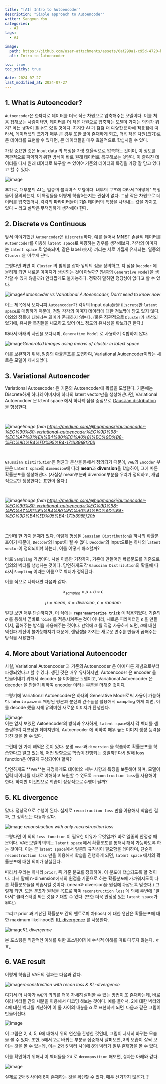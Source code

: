 ```yaml
---
title: "[AI] Intro to Autoencoder"
description: "Simple approach to Autoencoder"
writer: Sangyun Won
categories:
  - AI
tags:
  - AI

image:
  path: https://github.com/user-attachments/assets/0af299a1-c95d-4720-b6dc-43888b8f5af7
  alt: Intro to Autoencoder

toc: true
toc_sticky: true

date: 2024-07-27
last_modified_at: 2024-07-27
---
```


## 1. What is Autoencoder?

`Autoencoder`은 한마디로 데이터를 더욱 작은 차원으로 압축해주는 모델이다. 이를 처음 접해보는 사람이라면, 데이터를 더 작은 차원으로 압축하는 모델이 가지는 의의가 뭐지? 라는 생각이 들 수도 있을 것이다. 하지만 AI 가 점점 더 다양한 분야에 적용됨에 따라서, 데이터셋의 크기가 매우 큰 경우 또한 많이 존재하게 되고, 더욱 작은 차원(크기)로 큰 데이터를 표현할 수 있다면, 큰 데이터들을 매우 효율적으로 학습시킬 수 있다.

가장 중요한 것은 Input data 의 특징을 가장 효율적으로 압축하는 것이며, 이 정도를 객관적으로 파악하기 위한 방식이 바로 원래 데이터로 복구해보는 것읻다. 이 줄여진 데이터를 다시 원래 데이터로 복구할 수 있어야 기존의 데이터의 특징을 가장 잘 담고 있다고 할 수 있다. 

![image](https://github.com/user-attachments/assets/5438ccdc-ec77-40a5-9386-170d47158f3c)

추가로, 대부분의 AI 는 일종의 블랙박스 모델이다. 내부의 구조에 따라서 "어떻게" 특징들이 정의되는지, 이 특징들을 어떻게 학습하는지는 관심이 없다. 그냥 작은 차원으로 데이터를 압축했더니, 각각의 파라미터들이 기존 데이터의 특징을 나타내는 값을 가지고 있다 ~ 라고 살짝은 무책임하게 생각해야 한다. 

## 2. Discrete vs Continuous

앞서 이야기했던 `Autoencoder`은 `Discrete` 하다. 예를 들어서 MNIST 손글씨 데이터를 `Autoencoder`를 이용해 `latent space`로 매핑하는 경우를 생각해보자. 각각의 이미지는 `latent space` 로 압축되며, 같은 label (숫자) 끼리는 서로 가깝게 유지되는, 일종의 `Cluster` 을 이루게 된다. 

그렇다면 과연 이 `Cluster` 의 범위를 잡아 임의의 점을 정의하고, 이 점을 `Decoder` 에 올리게 되면 새로운 이미지가 생성되는 것이 아닐까? (일종의 `Generative Model`을 생각할 수 있지 않을까?) 안타깝게도 불가능하다. 정확히 말하면 정당성이 없다고 할 수 있다. 

![image](https://github.com/user-attachments/assets/45bd68be-1c2f-41f6-88c8-ed0ac6989f36)*Autoencoder vs Variational Autoeencoder, Don't need to know now*

이는 제목에서 보다시피 `Autoencoder`가 각각의 Input data들을 `Discrete`한 `latent space`로 매핑하기 때문에, 정말 각각의 이미지 데이터에 대한 정보밖에 담고 있지 않다. 이외의 점들에 대해서는 의미가 존재하지 않는다. (물론 직관적으로 `Cluster`가 생성되었기에, 유사한 특징들을 내포하고 있어 어느 정도의 유사성을 확보되긴 한다.)

따라서 아래의 사진을 보다시피, `Generative Model` 로 사용하기 적합하지 않다. 

![image](https://github.com/user-attachments/assets/561ace2e-566c-455a-9c0b-eefc1ee32500)*Generated Images using means of cluster in latent space*

이를 보완하기 위해, 일종의 확률분포를 도입하여, Variational Autoencoder이라는 새로운 모델이 제시되었다. 

## 3. Variational Autoencoder

Variational Autoencoder 은 기존의 Autoencoder에 확률을 도입한다. 기존에는 Discrete하게 하나의 이미지에 하나의 latent vector만을 생성해냈다면, Variational Autoencdoer 은 latent space 에서 하나의 점을 중심으로 [Gaussian distribution](https://en.wikipedia.org/wiki/Normal_distribution) 을 형성한다. 

<br>

![image](https://github.com/user-attachments/assets/a98f1842-646c-438b-84e1-9be00013eb22)*Image from https://medium.com/@hugmanskj/autoencoder-%EC%99%80-variational-autoencoder%EC%9D%98-%EC%A7%81%EA%B4%80%EC%A0%81%EC%9D%B8-%EC%9D%B4%ED%95%B4-171b3968f20b*

<br>

`Gaussian Distirbution`은 평균과 분산을 통해서 정의되기 때문에, `VAE`의 `Encoder` 부분은 `Latent space`의 `dimension`에 따라 **mean**과 **diversion**을 학습하여, 그에 따른 확률분포를 생성해낸다. (사실상 mean부분과 diversion부분을 우리가 정의하고, 개념적으로만 생성한다는 표현이 옳다.)

<br>

![image](https://github.com/user-attachments/assets/c1c79826-de04-4685-beeb-68169cdda7a5)*Image from https://medium.com/@hugmanskj/autoencoder-%EC%99%80-variational-autoencoder%EC%9D%98-%EC%A7%81%EA%B4%80%EC%A0%81%EC%9D%B8-%EC%9D%B4%ED%95%B4-171b3968f20b*

<br>

그런데 한 가지 문제가 있다. 이렇게 형성된 `Gaussian Distribution은` 하나의 확률분포이기 때문에, `Decoder`의 Input이 될 수 없다. `Decoder`의 Input으로는 하나의 `latent vector`이 정의되어야 하는데, 이를 어떻게 해소할까?

바로 `Sampling` 기법이다. 사실 이름만 거창하지, 기존에 만들어진 확률분포를 기준으로 임의의 벡터를 생성하는 것이다. 당연하게도 각 `Gaussian Distribution`의 확률에 따라서 `Sampling` 이라는 이름으로 벡터가 정의된다. 

이를 식으로 나타내면 다음과 같다. 

$$x_{sampled} = \mu + \sigma \times \epsilon$$

$$\mu = mean,\; \sigma = diversion,\; \epsilon = random$$


얼핏 보면 매우 단순하지만, 이 식에는 **`reparamerterize trick`** 이 적용되었다. 기존의 $\sigma$ 를 통해서 곧바로 `noise` 를 적용시켜주는 것이 아니라, 새로운 파라미터인 $\epsilon$ 을 만들어서, 곱해주는 방식을 사용해주는 것이다. 만약에 $\sigma$ 를 직접 사용하게 되면, $\sigma$에 대한 역전파 계산이 불가능해지기 때문에, 랜덤성을 가지는 새로운 변수를 만들어 곱해주는 방식을 사용한다. 

## 4. More about Variational Autoencoder

사실, Variational Autoencoder 과 기존의 Autoencoder 은 아예 다른 개념으로부터 파생되었다고 할 수 있다. 생긴 것은 매우 유사하지만, Autoencoder 은 encoder 을 만들어내기 위해서 decoder 을 이어붙은 모델이고, Variational Autoencoder 은 decoder 을 만들기 위하여 encoder 이라는 부분을 더해준 것이다. 

 
 그렇기에 Variational Autoencoder은 하나의 Generative Model로써 사용이 가능하다. latent space 로 매핑된 평균과 분산의 변수들을 활용해서 sampling 하게 되면, 이를 decode 했을 시에 유의미한 새로운 이미지가 탄생한다. 

![image](https://github.com/user-attachments/assets/de1754d6-8a26-4b5e-bb10-8f1f9846709d)    
이는 앞서 보였던 Autoencoder의 방식과 유사하게, `latent space`에서 각 벡터를 샘플링하여 디코딩한 이미지인데, Autoencoder 에 비하여 매우 높은 이미지 생성 능력을 가진 것을 볼 수 있다. 

그런데 한 가지 빼먹은 것이 있다. 분명 `mean`과 `diversion` 을 학습하여 확률분포를 학습한다고 알고 있는데, 어떤 방향으로 학습이 진행되는 것일까? 다시 말해 loss function은 어떻게 구성되어야 할까?

당연하게도 **`VAE`**는 자명하게도 데이터의 세부 사항과 특징을 보존해야 하며, 모델이 입력 데이터를 제대로 이해하고 복원할 수 있도록 `reconstruction loss`를 사용해야 한다. 하지만 이것만으로 학습이 정상적으로 수행이 될까?

## 5. KL divergence

맞다. 정상적으로 수행이 된다. 실제로 `recontruction loss` 만을 이용해서 학습한 결과, 그 정확도는 다음과 같다. 

![image](https://github.com/user-attachments/assets/f24edfdf-6747-429a-b86d-ed1861350747)
*reconstruction with only reconstruction loss*

그렇다면 이 외의 `loss function` 이 필요한 이유가 무엇일까? 바로 일종의 안정성 때문이다. VAE 모델의 의의는 `latent space` 에서 확률분포를 통해서 해석 가능하도록 하는 것이다. 이는 곧 `latent space`에서 일종의 규칙성이 필요함을 의미하며, 단순히 `reconstruction loss` 만을 이용해서 학습을 진행하게 되면, `latent space` 에서의 확률분포에 대한 의미가 상실된다. 

따라서 우리는 하나의 `prior`, 즉 기준 분포를 정의하여, 이 분포에 학습되도록 할 것이다. 다시 말해 n-dimension에서의 원점을 기준으로 하는 확률분포에 가까워지도록 다른 확률분포들을 학습시킬 것이다. (mean과 diversion을 원점에 가깝도록 맞춘다.) 그렇게 되면, 모든 분포가 원점을 목표로 하며 `reconstruction loss` 에 의해 주변에 "알아서" 클러스터링 되는 것을 기대할 수 있다. (또한 더욱 안정성 있는 `latent space`가 된다.)

그리고 prior 과 계산된 확률분포 간의 엔트로피 차(loss) 에 대한 연산은 확률분포에 대한 maximum likelihood인 [KL divergence](https://en.wikipedia.org/wiki/Kullback%E2%80%93Leibler_divergence) 를 사용한다.

![image](https://github.com/user-attachments/assets/f746b748-c7ab-41fb-a272-e0fed54b9376)*KL divergence*

본 포스팅은 직관적인 이해를 위한 포스팅이기에 수식적 이해를 따로 다루지 않는다. ㅎㅎ,, 

## 6. VAE result 
이렇게 학습된 VAE 의 결과는 다음과 같다. 

![image](https://github.com/user-attachments/assets/abceff04-e2ae-4235-9fef-8161299ffcfe)*reconstruction with recon loss & KL-divergence*

여기서 더 나아가 `VAE`의 의의를 더욱 자세히 살펴볼 수 있는 방법이 또 존재하는데, 바로 여러 벡터들 간의 내분을 이용해서 디코딩 해보는 것이다. 예를 들어서, 2에 대한 벡터와 4에 대한 벡터를 계산하여 이 둘 사이의 내분을 $\alpha$ 로 표현하게 되면, 다음과 같은 그림이 만들어진다. 
  

![image](https://github.com/user-attachments/assets/a5408e5f-c92b-47d5-b0be-7e92df3eb346)    

이 그림은 2, 4, 5, 6에 대해서 위의 연산을 진행한 것인데, 그림이 서서히 바뀌는 모습을 볼 수 있다. 또한, 5에서 2로 바뀌는 부분을 집중해서 살펴보면, 8의 모습이 살짝 보이는 것을 볼 수 있는데, 이는 2와 5 벡터 사이에 8의 벡터가 일부 존재함을 볼 수 있다. 

이를 확인하기 위해서 이 벡터들을 2d 로 `decomposition` 해보면, 결과는 아래와 같다. 

![image](https://github.com/user-attachments/assets/9ddcc39d-4f40-406e-ae49-a1540f7691c0)    

실제로 2와 5 사이에 8이 존재하는 것을 확인할 수 있다. 매우 신기하지 않은가..?

<script type="text/javascript" id="MathJax-script" async
  src="https://cdn.jsdelivr.net/npm/mathjax@3/es5/tex-chtml.js">
</script>